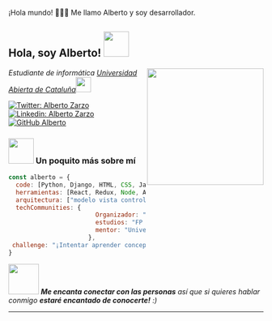 ¡Hola mundo! 👋👋👋 Me llamo Alberto y soy desarrollador.

<h2> Hola, soy Alberto! <img src="https://media.giphy.com/media/mGcNjsfWAjY5AEZNw6/giphy.gif" width="50"></h2>
<img align='right' src="![descarga](https://user-images.githubusercontent.com/118359197/205138406-93b262c1-af19-4ecb-a381-1b91c15baad7.png)
" width="230">
<p><em>Estudiante de informática <a href="http://www.unb.br">Universidad Abierta de Cataluña</a><img src="https://media.giphy.com/media/fYSnHlufseco8Fh93Z/giphy.gif" width="30"> 
</em></p>

[![Twitter: Alberto Zarzo](https://img.shields.io/twitter/follow/ThaiiBraga?style=social)](https://twitter.com/astrosinfinitos)
[![Linkedin: Alberto Zarzo](https://img.shields.io/badge/-thaianebraga-blue?style=flat-square&logo=Linkedin&logoColor=white&link=https://www.linkedin.com/in/thaianebraga/)](https://www.linkedin.com/in/albertozarzo/)
[![GitHub Alberto](https://img.shields.io/github/followers/thaiane?label=follow&style=social)](https://github.com/astrosinfinitos)


### <img src="https://media.giphy.com/media/VgCDAzcKvsR6OM0uWg/giphy.gif" width="50"> Un poquito más sobre mí  

```js
const alberto = {
  code: [Python, Django, HTML, CSS, JavaScript, React],
  herramientas: [React, Redux, Node, Axios, Docker],
  arquitectura: ["modelo vista controlador", "modelo vista template", "bases de datos"],
  techCommunities: {
                        Organizador: "GitHub",
                        estudios: "FP Grado Superior ASIR",
                        mentor: "Universidad Abierta de Cataluña"
                      },
 challenge: "¡Intentar aprender conceptos nuevos cada día!"
}
```

<img src="![image](https://user-images.githubusercontent.com/118359197/205132803-a4034ae3-1871-4d0a-88d9-f8b2a1401bea.png)
" width="60"> <em><b>Me encanta conectar con las personas</b> así que si quieres hablar conmigo <b>estaré encantado de conocerte!</b> :)</em>

---
